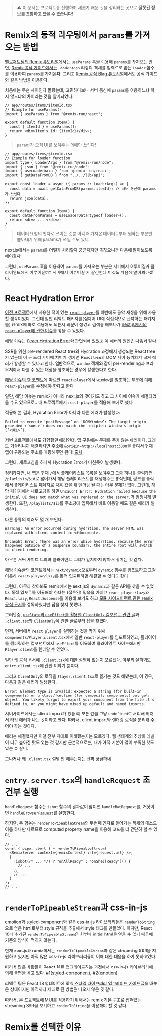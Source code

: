 > :warning: 이 문서는 프로젝트를 진행하며 새롭게 배운 것을 정리하는 곳으로 **잘못된 정보를 포함하고 있을 수 있습니다!**

# Remix의 동적 라우팅에서 `params`를 가져오는 방법

[벨로퍼트님의 Remix 튜토리얼](https://velog.io/@velopert/learn-remix#42-url-%ED%8C%8C%EB%9D%BC%EB%AF%B8%ED%84%B0)에서는 `useParams` 훅을 이용해 `params`를 가져오는 반면, [Remix 공식 가이드에서는](https://remix.run/docs/en/v1/guides/data-loading#route-params) `LoaderArgs` 타입의 객체를 입력으로 받는 `loader` 함수를 이용하여 `params`를 가져온다. 그리고 [Remix 공식 Blog 튜토리얼](https://remix.run/docs/en/v1/tutorials/blog#dynamic-route-params)에서도 공식 가이드와 같은 방법을 이용한다.

처음에는 무슨 차이인지 몰랐는데, 고민하다보니 서버 통신에 `params`를 이용하느냐 하지 않느냐의 차이라는 것을 알게되었다.

```tsx
// app/routes/items/$itemId.tsx
// Example for useParams()
import { useParams } from "@remix-run/react";

export default function Item() {
  const { itemId } = useParams();
  return <div>Item's Id: {itemId}</div>;
}
```

> `params`가 오직 UI를 보여주는 데에만 쓰인다!

```tsx
// app/routes/items/$itemId.tsx
// Example for loader function
import type { LoaderArgs } from "@remix-run/node";
import { json } from "@remix-run/node";
import { useLoaderData } from "@remix-run/react";
import { getDataFromDB } from "../../lib/api";

export const loader = async ({ params }: LoaderArgs) => {
  const data = await getDataFromDB(params.itemId); // 서버 통신에 params가 쓰인다
  return json(data);
};

export default function Item() {
  const dataFromParams = useLoaderData<typeof loader>();
  return <div> ... </div>;
}
```

> 데이터 요청의 인자로 쓰이는 것뿐 아니라 가져온 데이터로부터 원하는 부분만 뽑아내기 위해 params가 쓰일 수도 있다.

next.js에서는 `params`를 어떻게 처리할지 궁금하지만 귀찮으니까 다음에 알아보도록 해야겠다

그런데, `useParams` 훅을 이용하여 `params`를 가져오는 부분은 서버에서 이루어질까 클라이언트에서 이루어질까? 서버에서 이루어질 거 같긴한데 이것도 다음에 알아봐야겠다.

# React Hydration Error

[이전 프로젝트](https://github.com/Bokwang0310/fifty-hertz)에서 사용한 적이 있는 [`react-player`](https://github.com/cookpete/react-player)를 이번에도 음악 재생을 위해 사용할 생각이었다. 그런데 일반 리액트 패키지를(심지어 UI에 직접적으로 관여하는 패키지를) remix에 바로 적용해도 되는지 의문이 생겼고 검색을 해보다가 [next.js에서의 `react-player`에 관한 이슈](https://github.com/cookpete/react-player/issues/1474#issuecomment-1184645105)를 찾을 수 있었다.

해당 이슈는 [React Hydration Error](https://nextjs.org/docs/messages/react-hydration-error)와 관련되어 있었고 이 에러의 원인은 다음과 같다.

SSR을 위한 pre-rendered React tree와 Hydration 과정에서 생성되는 React tree가 있는데 이 두 트리 사이에 차이가 생기면 React tree와 DOM 사이 동기화가 끊겨 에러가 발생할 수 있다고 한다. 일반적으로, `window` 객체와 같이 pre-rendering과 브라우저에서 다를 수 있는 대상을 참조하는 경우에 발생한다고 한다.

[해당 이슈의 한 코멘트](https://github.com/cookpete/react-player/issues/1474#issuecomment-1186878393)에 따르면 `react-player`에서 `window`를 참조하는 부분에 대해 `react-player`를 수정해야 한다고 한다.

일단, 해당 이슈는 remix가 아니라 next.js의 것이기도 하고 그 사이에 이슈가 해결되었을 수도 있으므로.. 내 프로젝트에서 `react-player`를 적용해 보기로 했다.

적용해 본 결과, Hydration Error가 아니라 다른 에러가 발생했다:

```
Failed to execute ‘postMessage’ on ‘DOMWindow’: The target origin provided (’<URL>’) does not match the recipient window’s origin (’<URL>’).
```

저번 프로젝트에서도 경험했던 에러인데, 앱 구동에는 문제를 주지 않는 에러이다. 그래도 거슬리니까 해결하려면 주소에 `&origin=http://localhost:3000`을 붙여서 현재 앱이 구동되는 주소를 매핑해주면 된다! [출처](https://kingso.netlify.app/posts/error3/)

그런데, 새로고침을 하니까 Hydration Error가 미친듯이 발생했다.

정리하자면, 내 앱은 현재 `/`에서 플레이리스트 목록을 보여주고 그중 하나를 클릭하면 `/playlists/$id`로 넘어가서 해당 플레이리스트를 재생해주는 방식인데, 링크를 클릭해서 플레이리스트 페이지로 처음 왔을 때 렌더링 될 때는 아무 문제가 없다. 그런데, 해당 페이지에서 새로고침을 하면 `Uncaught Error: Hydration failed because the initial UI does not match what was rendered on the server.`가 엄청나게 발생한다. 또한, `/playlists/$id`를 주소창에 입력해서 바로 이동할 때도 같은 에러가 발생한다.

다른 종류의 에러도 몇 개 보인다:

```
Warning: An error occurred during hydration. The server HTML was replaced with client content in <#document>.
```

```
Uncaught Error: There was an error while hydrating. Because the error happened outside of a Suspense boundary, the entire root will switch to client rendering.
```

아무튼 서버 사이드 트리와 클라이언트 트리가 일치하지 않아서 생기는 것 같다.

[해당 이슈글의 코멘트](https://github.com/cookpete/react-player/issues/1474#issuecomment-1184645105)에서는 `next/dynamic`으로부터 `dynamic` 함수를 임포트하고 그걸 이용해 `react-player/lazy`를 동적 임포트하면 해결할 수 있다고 한다.

그런데, 아무리 찾아봐도 remix에서는 next.js의 `dynamic`과 같은 API를 찾을 수 없었다. 동적 임포트를 이용해야 한다는 (잘못된) 믿음을 가지고 `react-player/lazy`와 `React.lazy`, `React.Suspense`를 이용해 보기도 하고 [모듈 사이드이펙트 관련 remix 공식 문서](https://remix.run/docs/en/v1/guides/constraints#module-constraints)를 정독하였지만 답을 찾지 못했다.

그러던중, [`useState`와 `useEffect`를 활용한 `ClientOnly` 컴포넌트 관련 글](https://github.com/remix-run/remix/discussions/2936#discussioncomment-2602182)과 [`.client.tsx`와 `ClientOnly`에 관한 글](https://github.com/remix-run/remix/discussions/1023)로부터 답을 찾았다.

먼저, 서버에서 `react-player`를 실행하는 것을 막기 위해 `components/Player.client.tsx`에서 일반 `react-player`를 임포트하였고, 플레이어를 렌더링하는 컴포넌트에서 `useEffect`를 이용하여 클라이언트 사이드에서만 `Player.client`를 렌더할 수 있었다.

일단 왜 공식 문서에 `.client.tsx`에 대한 설명이 없는지 모르겠다. 아무리 살펴봐도 `entry.client.tsx`에 관한 이야기 뿐이다.

그리고 `ClientOnly`의 로직을 `Player.client.tsx`로 옮기는 것도 해봤는데, 이 경우, 다음과 같은 에러가 발생한다.

```
Error: Element type is invalid: expected a string (for built-in components) or a class/function (for composite components) but got: object. You likely forgot to export your component from the file it's defined in, or you might have mixed up default and named imports.
```

서버사이드에서는 client import가 있을 떄 모든 값을 그냥 `undefined`로 처리해 버려서 타입 에러가 나는 것이라고 한다. 따라서, client import와 렌더링 로직을 분리해 주어야 하는 것이다.

에러는 해결했지만 이걸 전부 제대로 이해했는지는 모르겠다. 웹 생태계의 추상화 레벨이 너무 높아진 탓도 있는 것 같지만 근본적으로는, 내가 아직 기본이 많이 부족한 탓도 있는 것 같다.

그나저나 왜 `.client.tsx` 설명 안 해주는지는 진짜 궁금하네

# `entry.server.tsx`의 `handleRequest` 조건부 실행

`handleRequest` 함수는 `isbot` 함수의 결과값이 참이면 `handleBotRequest`를, 거짓이면 `handleBrowserRequest`를 실행한다.

하지만, 두 함수는 `renderToPipeableStream`의 두번째 인자로 들어가는 객체의 메소드 이름 하나만 다르므로 computed property name을 이용해 코드를 더 간단히 할 수 있다.

```tsx
// ...
const { pipe, abort } = renderToPipeableStream(
  <RemixServer context={remixContext} url={request.url} />,
  {
    [isbot(/* ... */) ? "onAllReady" : "onShellReady"]() {
      // ...
    },
    // ...
  }
);
// ...
```

# `renderToPipeableStream`과 css-in-js

emotion과 styled-component와 같은 css-in-js 라이브러리들은 `renderToString`으로 얻은 html로부터 style 규칙을 추출해서 style 태그를 만들었다. 하지만, React 18에 추가된 [`renderToPipeableStream`](https://ko.reactjs.org/docs/react-dom-server.html#rendertopipeablestream)은 한번에 initial html을 얻을 수 없기 때문에 기존의 방식이 먹히지 않는다.

현재 next.js와 remix에서는 `renderToPipeableStream`과 같은 streaming SSR을 지원하고 있지만 아직 많은 css-in-js 라이브러리들이 이에 대한 대응을 하지 못하고있다.

따라서 많은 사람들이 React 18로 업그레이드하는 과정에서 css-in-js 라이브러리에 의해 불편을 겪고 있다. [#1(styled-component)](https://github.com/styled-components/styled-components/issues/3658), [#2(emotion)](https://github.com/emotion-js/emotion/issues/2800)

리액트 팀은 React 18 업데이트에 맞춰 [스타일 라이브러리 업그레이드 가이드글](https://github.com/reactwg/react-18/discussions/110)을 내놓은 상태이지만 아직까지 제대로 된 방법은 나오지 않은 것 같다.

따라서, 본 프로젝트에 MUI를 적용하기 위해서는 remix 기본 구조로 잡혀있는 streaming SSR을 포기하고 `renderToString`을 이용해야 할 것 같다.

# Remix를 선택한 이유
